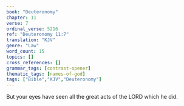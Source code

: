 ```yaml
---
book: "Deuteronomy"
chapter: 11
verse: 7
ordinal_verse: 5216
ref: "Deuteronomy 11:7"
translation: "KJV"
genre: "Law"
word_count: 15
topics: []
cross_references: []
grammar_tags: [contrast-opener]
thematic_tags: [names-of-god]
tags: ["Bible","KJV","Deuteronomy"]
---
```

But your eyes have seen all the great acts of the LORD which he did.
